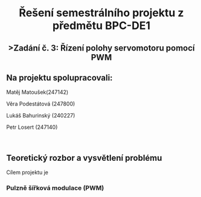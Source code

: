 <h1 align="center"> Řešení semestrálního projektu z předmětu BPC-DE1</h1>
<h2 align="center">>Zadání č. 3: Řízení polohy servomotoru pomocí PWM </h2>

<div>
  <h2>Na projektu spolupracovali:</h2>
  <p>Matěj Matoušek(247142)</p>
  <p>Věra Podestátová (247800)</p>
  <p>Lukáš Bahurinský (240227)</p>
  <p>Petr Losert (247140)</p>
</div>
<br>
<div>
  <h2>Teoretický rozbor a vysvětlení problému</h2>
  <p>Cílem projektu je </p>
  <p><h3>Pulzně šířková modulace (PWM)</h3>
</div>






